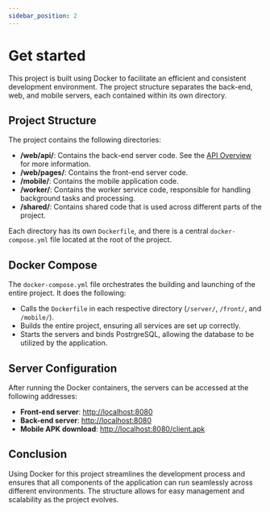 ```yaml
---
sidebar_position: 2
---
```


# Get started

This project is built using Docker to facilitate an efficient and consistent development environment. The project structure separates the back-end, web, and mobile servers, each contained within its own directory.

## Project Structure

The project contains the following directories:

- **/web/api/**: Contains the back-end server code. See the [API Overview](/docs/category/area-api-reference) for more information.
- **/web/pages/**: Contains the front-end server code.
- **/mobile/**: Contains the mobile application code.
- **/worker/**: Contains the worker service code, responsible for handling background tasks and processing.
- **/shared/**: Contains shared code that is used across different parts of the project.

Each directory has its own `Dockerfile`, and there is a central `docker-compose.yml` file located at the root of the project.

## Docker Compose

The `docker-compose.yml` file orchestrates the building and launching of the entire project. It does the following:

- Calls the `Dockerfile` in each respective directory (`/server/`, `/front/`, and `/mobile/`).
- Builds the entire project, ensuring all services are set up correctly.
- Starts the servers and binds PostrgreSQL, allowing the database to be utilized by the application.

## Server Configuration

After running the Docker containers, the servers can be accessed at the following addresses:

- **Front-end server**: [http://localhost:8080](http://localhost:8081)
- **Back-end server**: [http://localhost:8080](http://localhost:8080)
- **Mobile APK download**: [http://localhost:8080/client.apk](http://localhost:8080/client.apk)

## Conclusion

Using Docker for this project streamlines the development process and ensures that all components of the application can run seamlessly across different environments. The structure allows for easy management and scalability as the project evolves.
